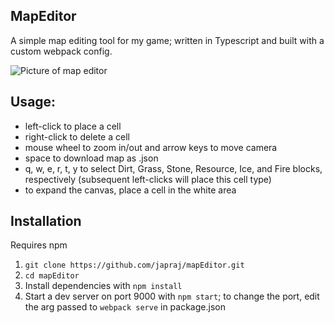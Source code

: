 ## MapEditor

A simple map editing tool for my game; written in Typescript and built with a custom webpack config.

![Picture of map editor](https://i.imgur.com/HWteMCf.png)

## Usage:

- left-click to place a cell
- right-click to delete a cell
- mouse wheel to zoom in/out and arrow keys to move camera
- space to download map as .json
- q, w, e, r, t, y to select Dirt, Grass, Stone, Resource, Ice, and Fire blocks, respectively (subsequent left-clicks will place this cell type)
- to expand the canvas, place a cell in the white area

## Installation

Requires npm

1. `git clone https://github.com/japraj/mapEditor.git`
2. `cd mapEditor`
3. Install dependencies with `npm install`
4. Start a dev server on port 9000 with `npm start`; to change the port, edit the arg passed to `webpack serve` in package.json
